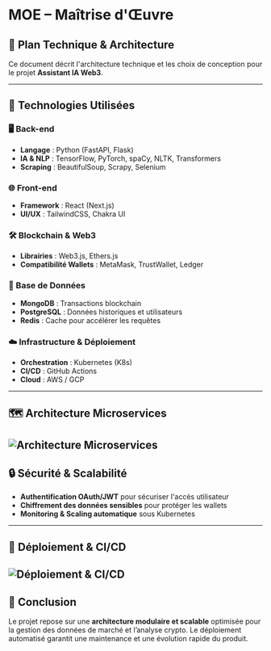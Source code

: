 
# **MOE – Maîtrise d'Œuvre**

## **📌 Plan Technique & Architecture**

Ce document décrit l'architecture technique et les choix de conception pour le projet **Assistant IA Web3**.

---

## **🔧 Technologies Utilisées**

### **🖥 Back-end**
- **Langage** : Python (FastAPI, Flask)
- **IA & NLP** : TensorFlow, PyTorch, spaCy, NLTK, Transformers
- **Scraping** : BeautifulSoup, Scrapy, Selenium

### **🌐 Front-end**
- **Framework** : React (Next.js)
- **UI/UX** : TailwindCSS, Chakra UI

### **🛠 Blockchain & Web3**
- **Librairies** : Web3.js, Ethers.js
- **Compatibilité Wallets** : MetaMask, TrustWallet, Ledger

### **📂 Base de Données**
- **MongoDB** : Transactions blockchain
- **PostgreSQL** : Données historiques et utilisateurs
- **Redis** : Cache pour accélérer les requêtes

### **☁️ Infrastructure & Déploiement**
- **Orchestration** : Kubernetes (K8s)
- **CI/CD** : GitHub Actions
- **Cloud** : AWS / GCP

---

## **🗺 Architecture Microservices**
![Architecture Microservices](..img/MOA_MOE/Architecture_Microservices.svg)
---

## **🔒 Sécurité & Scalabilité**

- **Authentification OAuth/JWT** pour sécuriser l'accès utilisateur
- **Chiffrement des données sensibles** pour protéger les wallets
- **Monitoring & Scaling automatique** sous Kubernetes

---

## **📌 Déploiement & CI/CD**
![Déploiement & CI/CD](..img/MOA_MOE/CI_CD.svg)
---

## **📎 Conclusion**

Le projet repose sur une **architecture modulaire et scalable** optimisée pour la gestion des données de marché et l’analyse crypto. Le déploiement automatisé garantit une maintenance et une évolution rapide du produit.
```
